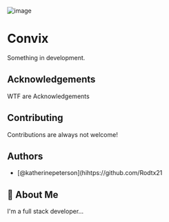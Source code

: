 ![image](https://user-images.githubusercontent.com/52375679/133843931-0da56e98-83f7-40aa-9f20-68fdfe4545b8.png)

# Convix

Something in development.
## Acknowledgements

WTF are Acknowledgements

## Contributing

Contributions are always not welcome!


  
## Authors

- [@katherinepeterson](hihtps://github.com/Rodtx21
## 🚀 About Me
I'm a full stack developer...

  
